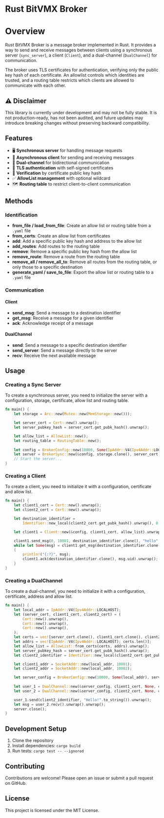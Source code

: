 # Rust BitVMX Broker

# Overview

Rust BitVMX Broker is a message broker implemented in Rust. It provides a way to send and receive messages between clients using a synchronous server (`sync_server`), a client (`Client`), and a dual-channel (`DualChannel`) for communication.

The broker uses TLS certificates for authentication, verifying only the public key hash of each certificate. An allowlist controls which identities are trusted, and a routing table restricts which clients are allowed to communicate with each other.

## ⚠️ Disclaimer

This library is currently under development and may not be fully stable.
It is not production-ready, has not been audited, and future updates may introduce breaking changes without preserving backward compatibility.

## Features

- 🖥️ **Synchronous server** for handling message requests  
- 📡 **Asynchronous client** for sending and receiving messages  
- 🔄 **Dual-channel** for bidirectional communication  
- 🔐 **TLS authentication** with self-signed certificates  
- 🧾 **Verification** by certificate public key hash  
- ✅ **AllowList management** with optional wildcard  
- 🗺️ **Routing table** to restrict client-to-client communication  

## Methods

### Identification
- **from_file / load_from_file**: Create an allow list or routing table from a `.yaml` file  
- **from_certs**: Create an allow list from certificates  
- **add**: Add a specific public key hash and address to the allow list  
- **add_routes**: Add routes to the routing table  
- **remove**: Remove a specific public key hash from the allow list  
- **remove_route**: Remove a route from the routing table  
- **remove_all / remove_all_to**: Remove all routes from the routing table, or only those to a specific destination  
- **generate_yaml / save_to_file**: Export the allow list or routing table to a `.yaml` file  

### Communication

#### Client
- **send_msg**: Send a message to a destination identifier  
- **get_msg**: Receive a message for a given identifier  
- **ack**: Acknowledge receipt of a message  

#### DualChannel
- **send**: Send a message to a specific destination identifier  
- **send_server**: Send a message directly to the server  
- **recv**: Receive the next available message  


## Usage

### Creating a Sync Server

To create a synchronous server, you need to initialize the server with a configuration, storage, certificate, allow list and routing table.

```rust
fn main() {
    let storage = Arc::new(Mutex::new(MemStorage::new()));

    let server_cert = Cert::new().unwrap();
    let server_pubkey_hash = server_cert.get_pubk_hash().unwrap();

    let allow_list = AllowList::new();
    let routing_table = RoutingTable::new();
    
    let config = BrokerConfig::new(10000, Some(IpAddr::V4(Ipv4Addr::LOCALHOST)), server_pubkey_hash, None).unwrap();
    let server = BrokerSync::new(&config, storage.clone(), server_cert, allow_list, routing_table);
    // Start the server...
}
```

### Creating a Client

To create a client, you need to initialize it with a configuration, certificate and allow list.

```rust
fn main() {
    let client1_cert = Cert::new().unwrap();
    let client2_cert = Cert::new().unwrap();

    let destination_identifier =
        Identifier::new_local(client2_cert.get_pubk_hash().unwrap(), 0, 10002);

    let client1 = Client::new(&config, client1_cert, allow_list).unwrap();

    client1.send_msg(0, 10001, destination_identifier.clone(), "hello".to_string()).unwrap();
    while let Some(msg) = client1.get_msg(destination_identifier.clone()).unwrap_or(None)
    {
        println!("{:?}", msg);
        client1.ack(destination_identifier.clone(), msg.uid).unwrap();
    }
}
```

### Creating a DualChannel

To create a dual-channel, you need to initialize it with a configuration, certificate, address and allow list.

```rust
fn main() {
    let local_addr = IpAddr::V4(Ipv4Addr::LOCALHOST);
    let (server_cert, client1_cert, client2_cert) = (
        Cert::new().unwrap(),
        Cert::new().unwrap(),
        Cert::new().unwrap(),
    );
    let certs = vec![server_cert.clone(), client1_cert.clone(), client2_cert.clone()];
    let addrs = vec![IpAddr::V4(Ipv4Addr::LOCALHOST); certs.len()];
    let allow_list = AllowList::from_certs(certs, addrs).unwrap();
    let server_pubkey_hash = server_cert.get_pubk_hash().unwrap();
    let client2_identifier = Identifier::new_local(client2_cert.get_pubk_hash().unwrap(), 0, 10002);

    let client1_addr = SocketAddr::new(local_addr, 10001);
    let client2_addr = SocketAddr::new(local_addr, 10002);

    let server_config = BrokerConfig::new(10000, Some(local_addr), server_pubkey_hash, None).unwrap();
    
    let user_1 = DualChannel::new(&server_config, client1_cert, None, client1_addr, allow_list);
    let user_2 = DualChannel::new(&server_config, client2_cert, None, client2_addr, allow_list);

    user_1.send(client2_identifier, "Hello!".to_string()).unwrap();
    let msg = user_2.recv().unwrap().unwrap();
    server.close();
}
```

## Development Setup

1. Clone the repository
2. Install dependencies: `cargo build`
3. Run tests: `cargo test -- --ignored`

## Contributing
Contributions are welcome! Please open an issue or submit a pull request on GitHub.

## License
This project is licensed under the MIT License.